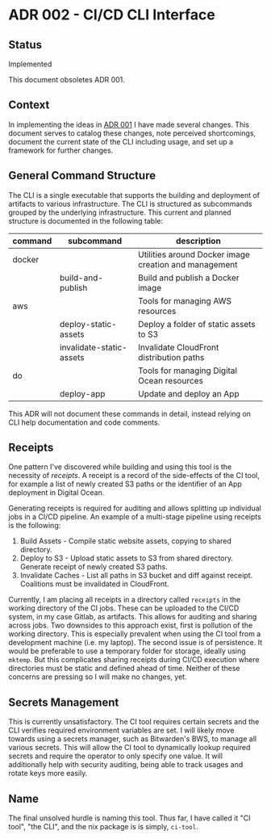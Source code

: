 # ADR 002 - CI/CD CLI Interface
## Status
Implemented

This document obsoletes ADR 001.

## Context
In implementing the ideas in [ADR 001](./ADR-001-cli.md) I have made several changes. This document serves to catalog these changes, note perceived shortcomings, document the current state of the CLI including usage, and set up a framework for further changes.

## General Command Structure
The CLI is a single executable that supports the building and deployment of artifacts to various infrastructure. The CLI is structured as subcommands grouped by the underlying infrastructure. This current and planned structure is documented in the following table:

| command | subcommand               | description                                           |
|---------|--------------------------|-------------------------------------------------------|
| docker  |                          | Utilities around Docker image creation and management |
|         | build-and-publish        | Build and publish a Docker image                      |
| aws     |                          | Tools for managing AWS resources                      |
|         | deploy-static-assets     | Deploy a folder of static assets to S3                |
|         | invalidate-static-assets | Invalidate CloudFront distribution paths              |
| do      |                          | Tools for managing Digital Ocean resources            |
|         | deploy-app               | Update and deploy an App                              |

This ADR will not document these commands in detail, instead relying on CLI help documentation and code comments.

## Receipts
One pattern I've discovered while building and using this tool is the necessity of _receipts_. A receipt is a record of the side-effects of the CI tool, for example a list of newly created S3 paths or the identifier of an App deployment in Digital Ocean.

Generating receipts is required for auditing and allows splitting up individual jobs in a CI/CD pipeline. An example of a multi-stage pipeline using receipts is the following:
1. Build Assets - Compile static website assets, copying to shared directory.
1. Deploy to S3 - Upload static assets to S3 from shared directory. Generate receipt of newly created S3 paths.
1. Invalidate Caches - List all paths in S3 bucket and diff against receipt. Coalitions must be invalidated in CloudFront.

Currently, I am placing all receipts in a directory called `receipts` in the working directory of the CI jobs. These can be uploaded to the CI/CD system, in my case Gitlab, as artifacts. This allows for auditing and sharing across jobs. Two downsides to this approach exist, first is pollution of the working directory. This is especially prevalent when using the CI tool from a development machine (i.e. my laptop). The second issue is of persistence. It would be preferable to use a temporary folder for storage, ideally using `mktemp`. But this complicates sharing receipts during CI/CD execution where directories must be static and defined ahead of time. Neither of these concerns are pressing so I will make no changes, yet.

## Secrets Management
This is currently unsatisfactory. The CI tool requires certain secrets and the CLI verifies required environment variables are set. I will likely move towards using a secrets manager, such as Bitwarden's BWS, to manage all various secrets. This will allow the CI tool to dynamically lookup required secrets and require the operator to only specify one value. It will additionally help with security auditing, being able to track usages and rotate keys more easily.

## Name
The final unsolved hurdle is naming this tool. Thus far, I have called it "CI tool", "the CLI", and the nix package is is simply, `ci-tool`.
